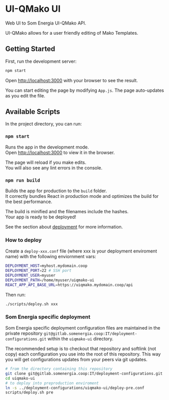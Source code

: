 # UI-QMako UI

Web UI to Som Energia UI-QMako API.

UI-QMako allows for a user friendly editing of Mako Templates.

## Getting Started

First, run the development server:

```bash
npm start
```

Open [http://localhost:3000](http://localhost:3000) with your browser to see the result.

You can start editing the page by modifying `App.js`. The page auto-updates as you edit the file.

## Available Scripts

In the project directory, you can run:

### `npm start`

Runs the app in the development mode.\
Open [http://localhost:3000](http://localhost:3000) to view it in the browser.

The page will reload if you make edits.\
You will also see any lint errors in the console.

### `npm run build`

Builds the app for production to the `build` folder.\
It correctly bundles React in production mode and optimizes the build for the best performance.

The build is minified and the filenames include the hashes.\
Your app is ready to be deployed!

See the section about [deployment](https://facebook.github.io/create-react-app/docs/deployment) for more information.

### How to deploy

Create a `deploy-xxx.conf` file (where xxx is your deployment enviroment name) with the following enviornment vars:

```bash
DEPLOYMENT_HOST=myhost.mydomain.coop
DEPLOYMENT_PORT=22 # SSH port
DEPLOYMENT_USER=myuser
DEPLOYMENT_PATH=/home/myuser/uiqmako-ui
REACT_APP_API_BASE_URL=https://uiqmako.mydomain.coop/api
```

Then run:

```
./scripts/deploy.sh xxx
```

### Som Energia specific deployment

Som Energia specific deployment configuration files
are maintained in the private repository
`git@gitlab.somenergia.coop:IT/deployment-configurations.git`
within the `uiqmako-ui` directory.

The recommended setup is to checkout that repository
and softlink (not copy) each configuration you use
into the root of this repository.
This way you will get configurations updates from your peers
via git updates.

```bash
# from the directory containing this repository
git clone git@gitlab.somenergia.coop:IT/deployment-configurations.git
cd uiqmako-ui
# to deploy into preproduction enviroment
ln -s ../deployment-configurations/uiqmako-ui/deploy-pre.conf
scripts/deploy.sh pre
```



